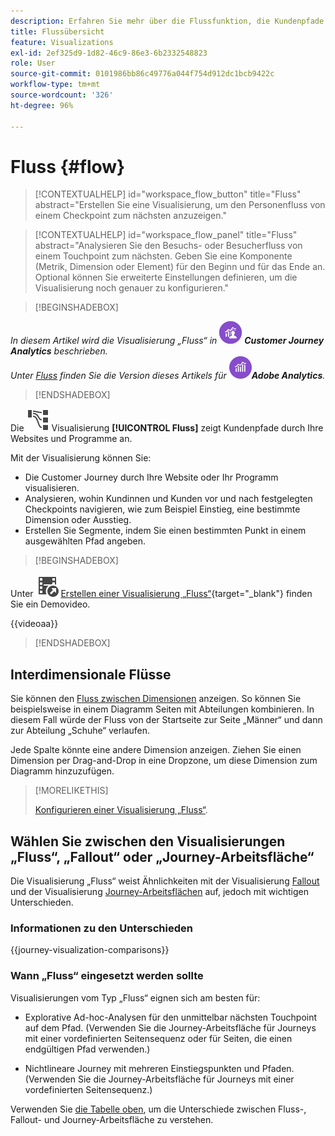 ```yaml
---
description: Erfahren Sie mehr über die Flussfunktion, die Kundenpfade durch Ihre Websites und Programme anzeigt.
title: Flussübersicht
feature: Visualizations
exl-id: 2ef325d9-1d82-46c9-86e3-6b2332548823
role: User
source-git-commit: 0101986bb86c49776a044f754d912dc1bcb9422c
workflow-type: tm+mt
source-wordcount: '326'
ht-degree: 96%

---
```


# Fluss {#flow}

<!-- markdownlint-disable MD034 -->

>[!CONTEXTUALHELP]
>id="workspace_flow_button"
>title="Fluss"
>abstract="Erstellen Sie eine Visualisierung, um den Personenfluss von einem Checkpoint zum nächsten anzuzeigen."

>[!CONTEXTUALHELP]
>id="workspace_flow_panel"
>title="Fluss"
>abstract="Analysieren Sie den Besuchs- oder Besucherfluss von einem Touchpoint zum nächsten. Geben Sie eine Komponente (Metrik, Dimension oder Element) für den Beginn und für das Ende an. Optional können Sie erweiterte Einstellungen definieren, um die Visualisierung noch genauer zu konfigurieren."

<!-- markdownlint-enable MD034 -->


>[!BEGINSHADEBOX]

_In diesem Artikel wird die Visualisierung „Fluss“ in_ ![CustomerJourneyAnalytics](/help/assets/icons/CustomerJourneyAnalytics.svg) _&#x200B;**Customer Journey Analytics** beschrieben._<br/>_Unter [Fluss](https://experienceleague.adobe.com/de/docs/analytics/analyze/analysis-workspace/visualizations/flow/flow) finden Sie die Version dieses Artikels für_ ![AdobeAnalytics](/help/assets/icons/AdobeAnalytics.svg) _&#x200B;**Adobe Analytics**._

>[!ENDSHADEBOX]


Die ![GraphPathing](/help/assets/icons/GraphPathing.svg) Visualisierung **[!UICONTROL Fluss]** zeigt Kundenpfade durch Ihre Websites und Programme an.

Mit der Visualisierung können Sie:

* Die Customer Journey durch Ihre Website oder Ihr Programm visualisieren.
* Analysieren, wohin Kundinnen und Kunden vor und nach festgelegten Checkpoints navigieren, wie zum Beispiel Einstieg, eine bestimmte Dimension oder Ausstieg.
* Erstellen Sie Segmente, indem Sie einen bestimmten Punkt in einem ausgewählten Pfad angeben.


>[!BEGINSHADEBOX]

Unter ![VideoCheckedOut](/help/assets/icons/VideoCheckedOut.svg) [Erstellen einer Visualisierung „Fluss“](https://video.tv.adobe.com/v/346063/?quality=12&learn=on){target="_blank"} finden Sie ein Demovideo.

{{videoaa}}

>[!ENDSHADEBOX]


## Interdimensionale Flüsse

Sie können den [Fluss zwischen Dimensionen](/help/analysis-workspace/visualizations/c-flow/multi-dimensional-flow.md) anzeigen. So können Sie beispielsweise in einem Diagramm Seiten mit Abteilungen kombinieren. In diesem Fall würde der Fluss von der Startseite zur Seite „Männer“ und dann zur Abteilung „Schuhe“ verlaufen.

Jede Spalte könnte eine andere Dimension anzeigen. Ziehen Sie einen Dimension per Drag-and-Drop in eine Dropzone, um diese Dimension zum Diagramm hinzuzufügen.

>[!MORELIKETHIS]
>
>[Konfigurieren einer Visualisierung „Fluss“](/help/analysis-workspace/visualizations/c-flow/create-flow.md).
>

## Wählen Sie zwischen den Visualisierungen „Fluss“, „Fallout“ oder „Journey-Arbeitsfläche“

Die Visualisierung „Fluss“ weist Ähnlichkeiten mit der Visualisierung [Fallout](/help/analysis-workspace/visualizations/fallout/fallout-flow.md) und der Visualisierung [Journey-Arbeitsflächen](/help/analysis-workspace/visualizations/journey-canvas/journey-canvas.md) auf, jedoch mit wichtigen Unterschieden.

### Informationen zu den Unterschieden

<!-- Information in this snippet is shared between Journey canvas, Fallout, and Flow visualization docs -->

{{journey-visualization-comparisons}}

### Wann „Fluss“ eingesetzt werden sollte

Visualisierungen vom Typ „Fluss“ eignen sich am besten für:

* Explorative Ad-hoc-Analysen für den unmittelbar nächsten Touchpoint auf dem Pfad. (Verwenden Sie die Journey-Arbeitsfläche für Journeys mit einer vordefinierten Seitensequenz oder für Seiten, die einen endgültigen Pfad verwenden.)

* Nichtlineare Journey mit mehreren Einstiegspunkten und Pfaden. (Verwenden Sie die Journey-Arbeitsfläche für Journeys mit einer vordefinierten Seitensequenz.)

Verwenden Sie [die Tabelle oben](#understand-the-differences), um die Unterschiede zwischen Fluss-, Fallout- und Journey-Arbeitsfläche zu verstehen.
